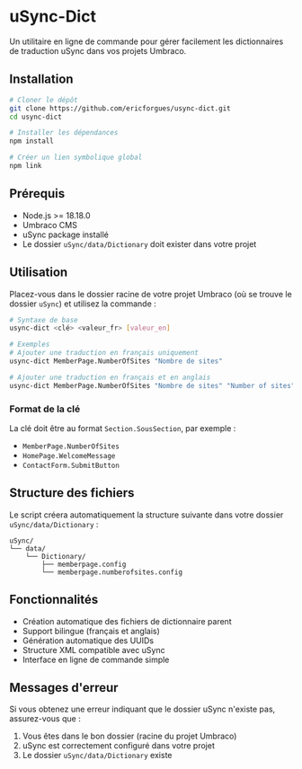 # uSync-Dict

Un utilitaire en ligne de commande pour gérer facilement les dictionnaires de traduction uSync dans vos projets Umbraco.

## Installation

```bash
# Cloner le dépôt
git clone https://github.com/ericforgues/usync-dict.git
cd usync-dict

# Installer les dépendances
npm install

# Créer un lien symbolique global
npm link
```

## Prérequis

- Node.js >= 18.18.0
- Umbraco CMS
- uSync package installé
- Le dossier `uSync/data/Dictionary` doit exister dans votre projet

## Utilisation

Placez-vous dans le dossier racine de votre projet Umbraco (où se trouve le dossier `uSync`) et utilisez la commande :

```bash
# Syntaxe de base
usync-dict <clé> <valeur_fr> [valeur_en]

# Exemples
# Ajouter une traduction en français uniquement
usync-dict MemberPage.NumberOfSites "Nombre de sites"

# Ajouter une traduction en français et en anglais
usync-dict MemberPage.NumberOfSites "Nombre de sites" "Number of sites"
```

### Format de la clé

La clé doit être au format `Section.SousSection`, par exemple :
- `MemberPage.NumberOfSites`
- `HomePage.WelcomeMessage`
- `ContactForm.SubmitButton`

## Structure des fichiers

Le script créera automatiquement la structure suivante dans votre dossier `uSync/data/Dictionary` :

```
uSync/
└── data/
    └── Dictionary/
        ├── memberpage.config
        └── memberpage.numberofsites.config
```

## Fonctionnalités

- Création automatique des fichiers de dictionnaire parent
- Support bilingue (français et anglais)
- Génération automatique des UUIDs
- Structure XML compatible avec uSync
- Interface en ligne de commande simple

## Messages d'erreur

Si vous obtenez une erreur indiquant que le dossier uSync n'existe pas, assurez-vous que :
1. Vous êtes dans le bon dossier (racine du projet Umbraco)
2. uSync est correctement configuré dans votre projet
3. Le dossier `uSync/data/Dictionary` existe 